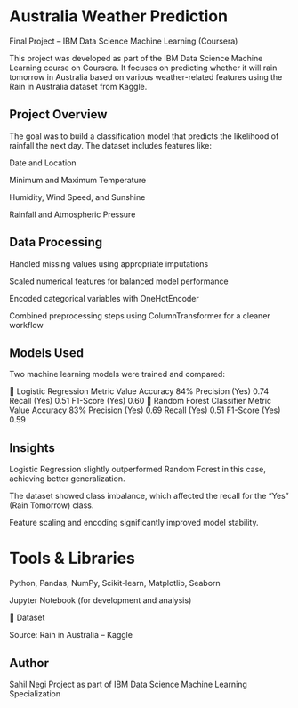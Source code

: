 # Australia Weather Prediction

Final Project – IBM Data Science Machine Learning (Coursera)

This project was developed as part of the IBM Data Science Machine Learning course on Coursera. It focuses on predicting whether it will rain tomorrow in Australia based on various weather-related features using the Rain in Australia dataset from Kaggle.

## Project Overview

The goal was to build a classification model that predicts the likelihood of rainfall the next day. The dataset includes features like:

Date and Location

Minimum and Maximum Temperature

Humidity, Wind Speed, and Sunshine

Rainfall and Atmospheric Pressure

## Data Processing

Handled missing values using appropriate imputations

Scaled numerical features for balanced model performance

Encoded categorical variables with OneHotEncoder

Combined preprocessing steps using ColumnTransformer for a cleaner workflow

## Models Used

Two machine learning models were trained and compared:

🔹 Logistic Regression
Metric	Value
Accuracy	84%
Precision (Yes)	0.74
Recall (Yes)	0.51
F1-Score (Yes)	0.60
🔹 Random Forest Classifier
Metric	Value
Accuracy	83%
Precision (Yes)	0.69
Recall (Yes)	0.51
F1-Score (Yes)	0.59

## Insights

Logistic Regression slightly outperformed Random Forest in this case, achieving better generalization.

The dataset showed class imbalance, which affected the recall for the “Yes” (Rain Tomorrow) class.

Feature scaling and encoding significantly improved model stability.

# Tools & Libraries

Python, Pandas, NumPy, Scikit-learn, Matplotlib, Seaborn

Jupyter Notebook (for development and analysis)


📁 Dataset

Source: Rain in Australia – Kaggle

## Author

Sahil Negi
Project as part of IBM Data Science Machine Learning Specialization
